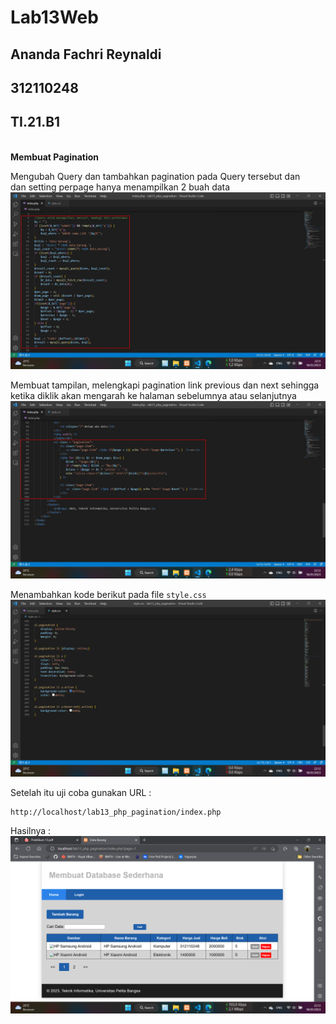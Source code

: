 # Lab13Web
## Ananda Fachri Reynaldi
## 312110248
## TI.21.B1
<br>
<b>Membuat Pagination</b><br>

Mengubah Query dan tambahkan pagination pada Query tersebut dan<br>
dan setting perpage hanya menampilkan 2 buah data
![Step1](SS/SS1.jpg)<br>

Membuat tampilan, melengkapi pagination link previous dan next sehingga<br>
ketika diklik akan mengarah ke halaman sebelumnya atau selanjutnya
![Step2](SS/SS2.jpg)<br>

Menambahkan kode berikut pada file `style.css`<br>
![Step3](SS/SS3.png)<br>

Setelah itu uji coba gunakan URL :
```
http://localhost/lab13_php_pagination/index.php
```
Hasilnya :<br>
![Step4](SS/SS4.png)<br>